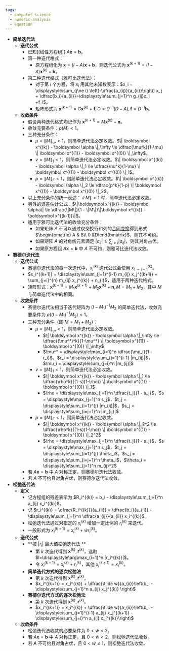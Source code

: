 ```yaml
---
tags:
  - computer-science
  - numeric-analysis
  - equation
---
```

- **简单迭代法**
	- **迭代公式**
		- 已知[[线性方程组]] $A\boldsymbol x = \boldsymbol b$。
		- 第一种迭代格式：
			- 原方程组化为 $\boldsymbol x = (I - A)\boldsymbol x + \boldsymbol b$，则迭代公式为 $\boldsymbol x^{(k+1)} = (I - A) \boldsymbol x^{(k)} + \boldsymbol b$。
		- 第二种迭代格式（雅可比迭代法）：
			- 对于第 $i$ 个方程，将 $x_i$ 用其他未知数表示：$x_i = \displaystyle\sum_{j\ne i} \left(-\dfrac{a_{ij}}{a_{ii}}\right) x_j + \dfrac{b_i}{a_{ii}}=\displaystyle\sum_{j=1}^n g_{ij}x_j +f_i$。
			- 矩阵形式为 $\boldsymbol x^{(k+1)} = G\boldsymbol x^{(k)}+\boldsymbol f, G = D^{-1}(D - A), \boldsymbol f = D^{-1}\boldsymbol b$。
	- **收敛条件**
		- 假设两种迭代格式均记作为 $\boldsymbol x^{(k+1)} = M\boldsymbol x^{(k)}+ \boldsymbol n$。
		- 收敛充要条件：$\rho(M) < 1$。
		- 三种充分条件：
			- $\mu = \| M \|_\infty < 1$，则简单迭代法必定收敛。$\| \boldsymbol x^{(k)} - \boldsymbol \alpha \|_\infty \le \dfrac{\mu^k}{1-\mu} \| \boldsymbol x^{(1)} - \boldsymbol x^{(0)} \|_\infty$。
			- $\nu = \| M \|_1 < 1$，则简单迭代法必定收敛。$\| \boldsymbol x^{(k)} - \boldsymbol \alpha \|_1 \le \dfrac{\nu^k}{1-\nu} \| \boldsymbol x^{(1)} - \boldsymbol x^{(0)} \|_1$。
			- $p = \| M \|_F < 1$，则简单迭代法必定收敛。$\| \boldsymbol x^{(k)} - \boldsymbol \alpha \|_2 \le \dfrac{p^k}{1-p} \| \boldsymbol x^{(1)} - \boldsymbol x^{(0)} \|_2$。
		- 以上充分条件的统一表述：$\| M \| < 1$ 时，简单迭代法必定收敛。
		- 另外的误差估计公式：$\|\boldsymbol x^{(k)} - \boldsymbol \alpha\| \le \dfrac{\|M\|}{1 - \|M\|}\|\boldsymbol x^{(k)} - \boldsymbol x^{(k-1)}\|$。
		- 适用于雅可比迭代法的收敛充分条件：
			- 如果矩阵 $A$ 不可以通过仅交换行和列的[合同变换](矩阵#^rkhrjq)得到形式 $\begin{bmatrix} A & B\\ 0 &D\end{bmatrix}$，则其不可约。
			- 如果矩阵 $A$ 的对角线元素满足 $|a_{ii}| \ge \displaystyle\sum_{j\ne i} |a_{ij}|$，则其对角占优。
			- 如果原方程组 $A\boldsymbol x = \boldsymbol b$ 中 $A$ 不可约，则雅可比迭代法收敛。
- **赛德尔迭代法**
	- **迭代公式**
		- 赛德尔迭代法的每一次迭代中，$x_i^{(k)}$ 迭代公式会使用 $x_{1\sim i-1}^{(k)}$。
		- $x_i^{(k+1)} = \displaystyle\sum_{j=1}^{i-1} m_{ij} x_j^{(k+1)} + \sum_{j=i}^{n} m_{ij} x_j^{(k)} + n_{i}$，适用于两种迭代格式。
		- 矩阵形式：$\boldsymbol x^{(k+1)} = M_1 \boldsymbol x^{(k+1)} + M_2 \boldsymbol x^{(k)} + \boldsymbol n, M = M_1 + M_2$，其中 $M$ 与简单迭代法中的相同。
	- **收敛条件**
		- 赛德尔迭代法相当于迭代矩阵为 $(I-M_1)^{-1}M_2$ 的简单迭代法，收敛充要条件为 $\rho((I-M_1)^{-1}M_2) < 1$。
		- 三种充分条件（即 $M=M_1+M_2$）：
			- $\mu = \| M \|_\infty < 1$，则简单迭代法必定收敛。
				- $\| \boldsymbol x^{(k)} - \boldsymbol \alpha \|_\infty \le \dfrac{(\mu^*)^k}{1-\mu^*} \| \boldsymbol x^{(1)} - \boldsymbol x^{(0)} \|_\infty$
				- $\mu^* = \displaystyle\max_{i=1}^n \dfrac{\mu_i}{1 - r_i}$，$r_i = \displaystyle\sum_{j=1}^{i-1} |m_{ij}|$，$\mu_i = \displaystyle\sum_{j=i}^n |m_{ij}|$
			- $\nu = \| M \|_1 < 1$，则简单迭代法必定收敛。
				- $\| \boldsymbol x^{(k)} - \boldsymbol \alpha \|_1 \le \dfrac{\rho^k}{(1-s)(1-\rho)} \| \boldsymbol x^{(1)} - \boldsymbol x^{(0)} \|_1$
				- $\rho = \displaystyle\max_{j=1}^n \dfrac{t_j}{1 - s_j}$，$s = \displaystyle\max_{j=1}^n s_j$，$t_j = \displaystyle\sum_{i=1}^{j} |m_{ij}|$，$s_j = \displaystyle\sum_{i=j+1}^n |m_{ij}|$
			- $p = \| M \|_F < 1$，则简单迭代法必定收敛。
				- $\| \boldsymbol x^{(k)} - \boldsymbol \alpha \|_2^2 \le \dfrac{\rho^k}{(1-s)(1-\rho)} \| \boldsymbol x^{(1)} - \boldsymbol x^{(0)} \|_2^2$
				- $\rho = \displaystyle\max_{j=1}^n \dfrac{t_j}{1 - s_j}$，$s = \displaystyle\max_{j=1}^n s_j$，$t_j = \displaystyle\sum_{i=1}^{j} \theta_i$，$s_j = \displaystyle\sum_{i=j+1}^n \theta_i$，$\theta_i = \displaystyle\sum_{j=1}^n m_{ij}^2$
		- 若 $A\boldsymbol x = \boldsymbol b$ 中 $A$ 对称正定，则赛德尔迭代法收敛。
		- 若 $A$ 不可约且对角占优，则赛德尔迭代法收敛。
- **松弛迭代法**
	- **定义**
		- 记方程组的残差表示为 $R_i^{(k)} = b_i - \displaystyle\sum_{j=1}^n a_{ij} x_i^{(k)}$。
		- 记 $r_i^{(k)} = \dfrac{R_i^{(k)}}{a_{ii}} = \dfrac{b_i}{a_{ii}} - \displaystyle\sum_{j=1}^n \dfrac{a_{ij}}{a_{ii}} x_i^{(k)}$。
		- 松弛迭代法通过对指定的 $x_i^{(k)}$ 增加一定比例的 $r_i^{(k)}$ 来迭代。
		- 一般形式为 $x_i^{(k+1)} = x_i^{(k)} + \tilde w r_i^{(k)}$。
	- **迭代公式**
		- **按 $|r_i|$ 最大值松弛迭代法 **
			- 第 $k$ 次迭代得到 $\boldsymbol x^{(k)},\boldsymbol r^{(k)}$，选取 $l=\displaystyle\arg\max_{i=1}^n |r_i^{(k)}|$。
			- 令 $x_l^{(k+1)} = x_l^{(k)}+r_l^{(k)}$，其他 $x_i^{(k+1)}=x_i^{(k)}$。
		- **简单迭代方式的逐次松弛法**
			- 第 $k$ 次迭代得到 $\boldsymbol x^{(k)},\boldsymbol r^{(k)}$。
			- $x_i^{(k+1)} = x_i^{(k)} + \dfrac{\tilde w}{a_{ii}}\left(b_i - \displaystyle\sum_{j=1}^n a_{ij} x_j^{(k)} \right)$
		- **赛德尔迭代方式的逐次松弛法**
			- 第 $k$ 次迭代得到 $\boldsymbol x^{(k)},\boldsymbol r^{(k)}$。
			- $x_i^{(k+1)} = x_i^{(k)} + \dfrac{\tilde w}{a_{ii}}\left(b_i - \displaystyle\sum_{j=1}^{i-1} a_{ij} x_j^{(k+1)} - \displaystyle\sum_{j=i}^n a_{ij} x_j^{(k)}\right)$
	- **收敛条件**
		- 松弛迭代法收敛的必要条件为 $0 < \tilde w < 2$。
		- 若 $A\boldsymbol x = \boldsymbol b$ 中 $A$ 对称正定，且 $0 < \tilde w < 2$，则松弛迭代法收敛。
		- 若 $A$ 不可约且对角占优，且 $0<\tilde w \le 1$，则松弛迭代法收敛。